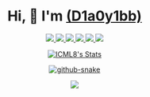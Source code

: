 # <center>Hi, 👋  I'm <a href="https://icml8.github.io/"> (D1a0y1bb)</a></center>



<p align="center">
  <a href="https://github.com/ICML8" class="rich-diff-level-one">
    <span>
      <img src="https://img.shields.io/badge/-HTML5-E34F26?style=flat-square&logo=html5&logoColor=white" />
      <img src="https://img.shields.io/badge/-CSS3-1572B6?style=flat-square&logo=css3" />
      <img src="https://img.shields.io/badge/-JavaScript-oringe?style=flat-square&logo=javascript" />
      <img src="https://img.shields.io/badge/-PHP-blue?style=flat&logo=PHP" />
      <img src="https://img.shields.io/badge/-python-red?style=flat&logo=python " />
      <img src="https://img.shields.io/badge/-Go-white?style=flat&logo=Go " />
    </span>
  </a>
</p>

<p align="center">
  <a href="https://github.com/ICML8" class="rich-diff-level-one">
    <img src="https://github-readme-stats.vercel.app/api?username=ICML8&hide=issues&title_color=333&text_color=777" alt="ICML8's Stats" >
  </a>
</p>

<p align="center">
  <a href="https://github.com/ICML8" class="rich-diff-level-one">
    <picture>
         <source media="(prefers-color-scheme: dark)" srcset="https://cdn.jsdelivr.net/gh/sun0225SUN/sun0225SUN/profile-snake-contrib/github-contribution-grid-snake-dark.svg" />
         <source media="(prefers-color-scheme: light)" srcset="https://cdn.jsdelivr.net/gh/sun0225SUN/sun0225SUN/profile-snake-contrib/github-contribution-grid-snake.svg" />
         <img alt="github-snake" src="https://cdn.jsdelivr.net/gh/sun0225SUN/sun0225SUN/profile-snake-contrib/github-contribution-grid-snake-dark.svg" />
    </picture>
  </a>
</p>

<p align="center">
  <a href="https://github.com/ICML8" class="rich-diff-level-one">
    <img src="https://cdn.jsdelivr.net/gh/sun0225SUN/sun0225SUN/assets/images/icon.png" />
  </a>
</p>



